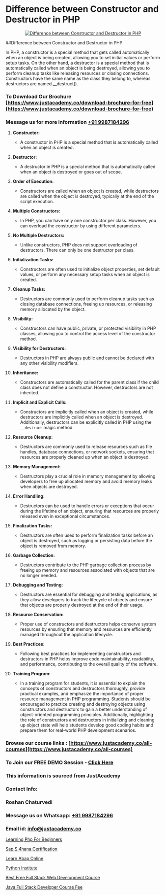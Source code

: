 # Difference between Constructor and Destructor in PHP

<p align="center">
  <a href="https://justacademy.co/course-detail/php-training">
    <img src="https://justacademy.co/storage2/course_image/1676637155_course_image.webp" alt="Difference between Constructor and Destructor in PHP">
  </a>
</p>
##Difference between Constructor and Destructor in PHP

In PHP, a constructor is a special method that gets called automatically when an object is being created, allowing you to set initial values or perform setup tasks. On the other hand, a destructor is a special method that is automatically called when an object is being destroyed, allowing you to perform cleanup tasks like releasing resources or closing connections. Constructors have the same name as the class they belong to, whereas destructors are named __destruct().
### To Download Our Brochure [https://www.justacademy.co/download-brochure-for-free](https://www.justacademy.co/download-brochure-for-free)
### Message us for more information [+91 9987184296](https://api.whatsapp.com/send?phone=919987184296)
1) **Constructor:**
   - A constructor in PHP is a special method that is automatically called when an object is created.
  
2) **Destructor:**
   - A destructor in PHP is a special method that is automatically called when an object is destroyed or goes out of scope.

3) **Order of Execution:**
   - Constructors are called when an object is created, while destructors are called when the object is destroyed, typically at the end of the script execution.

4) **Multiple Constructors:**
   - In PHP, you can have only one constructor per class. However, you can overload the constructor by using different parameters.

5) **No Multiple Destructors:**
   - Unlike constructors, PHP does not support overloading of destructors. There can only be one destructor per class.

6) **Initialization Tasks:**
   - Constructors are often used to initialize object properties, set default values, or perform any necessary setup tasks when an object is created.

7) **Cleanup Tasks:**
   - Destructors are commonly used to perform cleanup tasks such as closing database connections, freeing up resources, or releasing memory allocated by the object.

8) **Visibility:**
   - Constructors can have public, private, or protected visibility in PHP classes, allowing you to control the access level of the constructor method.

9) **Visibility for Destructors:**
   - Destructors in PHP are always public and cannot be declared with any other visibility modifiers.

10) **Inheritance:**
    - Constructors are automatically called for the parent class if the child class does not define a constructor. However, destructors are not inherited.

11) **Implicit and Explicit Calls:**
    - Constructors are implicitly called when an object is created, while destructors are implicitly called when an object is destroyed. Additionally, destructors can be explicitly called in PHP using the `__destruct` magic method.

12) **Resource Cleanup:**
    - Destructors are commonly used to release resources such as file handles, database connections, or network sockets, ensuring that resources are properly cleaned up when an object is destroyed.

13) **Memory Management:**
    - Destructors play a crucial role in memory management by allowing developers to free up allocated memory and avoid memory leaks when objects are destroyed.

14) **Error Handling:**
    - Destructors can be used to handle errors or exceptions that occur during the lifetime of an object, ensuring that resources are properly released even in exceptional circumstances.

15) **Finalization Tasks:**
    - Destructors are often used to perform finalization tasks before an object is destroyed, such as logging or persisting data before the object is removed from memory.

16) **Garbage Collection:**
    - Destructors contribute to the PHP garbage collection process by freeing up memory and resources associated with objects that are no longer needed.

17) **Debugging and Testing:**
    - Destructors are essential for debugging and testing applications, as they allow developers to track the lifecycle of objects and ensure that objects are properly destroyed at the end of their usage.

18) **Resource Conservation:**
    - Proper use of constructors and destructors helps conserve system resources by ensuring that memory and resources are efficiently managed throughout the application lifecycle.

19) **Best Practices:**
    - Following best practices for implementing constructors and destructors in PHP helps improve code maintainability, readability, and performance, contributing to the overall quality of the software.

20) **Training Program:**
    - In a training program for students, it is essential to explain the concepts of constructors and destructors thoroughly, provide practical examples, and emphasize the importance of proper resource management in PHP programming. Students should be encouraged to practice creating and destroying objects using constructors and destructors to gain a better understanding of object-oriented programming principles. Additionally, highlighting the role of constructors and destructors in initializing and cleaning up object state will help students develop good coding habits and prepare them for real-world PHP development scenarios.

### Browse our course links : [https://www.justacademy.co/all-courses](https://www.justacademy.co/all-courses) 
### To Join our FREE DEMO Session - [Click Here](https://www.justacademy.co/register-for-course-demo)


### This information is sourced from JustAcademy
### Contact Info:
### Roshan Chaturvedi
### Message us on Whatsapp: [+91 9987184296](https://api.whatsapp.com/send?phone=919987184296)
### Email id: [info@justacademy.co](mailto:info@justacademy.co)
                
[Learning Php For Beginners](https://www.linkedin.com/pulse/learning-php-beginners-justacademy-chennai-yp2ef?trackingId=Y99B8eFU0YBuW8dsksxlPw%3D%3D&lipi=urn%3Ali%3Apage%3Ad_flagship3_company_admin%3BmbbduqyAR32m%2BKWos2V1hw%3D%3D)

[Sap S 4hana Certification](https://www.linkedin.com/pulse/sap-4hana-certification-justacademy-ahmedabad-qxabc/)

[Learn Abap Online](https://medium.com/@negishivu99/learn-abap-online-f6d0e9ff83fa)

[Python Institute](https://medium.com/@sagarawat89/python-institute-37a6209f828c)

[Best Free Full Stack Web Development Course](https://justacademyin.github.io/justacademy/best-free-full-stack-web-development-course)

[Java Full Stack Developer Course Fee](https://justacademyin.github.io/justacademy/java-full-stack-developer-course-fee)


